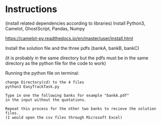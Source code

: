 # Instructions

(install related dependencies according to libraries)
Install Python3, Camelot, GhostScript, Pandas, Numpy

https://camelot-py.readthedocs.io/en/master/user/install.html

Install the solution file and the three pdfs (bankA, bankB, bankC)

(it is probably in the same directory but the pdfs must be in the same directory as the python file for the code to work)

Running the python file on terminal:

    change Directory(cd) to the 4 files
    python3 EasyTrackTask.py

    Type in one the following banks for example "bankA.pdf"
    in the input without the quotations.

    Repeat this process for the other two banks to recieve the solution files.
    (I would open the csv files through Microsoft Excel)









